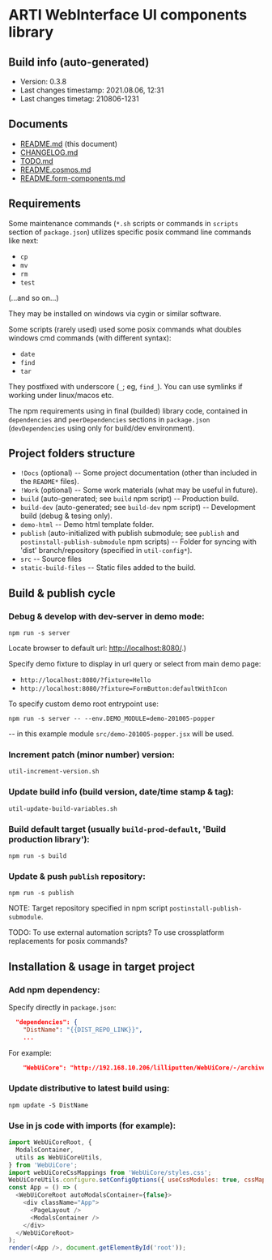 # ARTI WebInterface UI components library

## Build info (auto-generated)

- Version: 0.3.8
- Last changes timestamp: 2021.08.06, 12:31
- Last changes timetag: 210806-1231

## Documents

- [README.md](README.md) (this document)
- [CHANGELOG.md](CHANGELOG.md)
- [TODO.md](TODO.md)
- [README.cosmos.md](README.cosmos.md)
- [README.form-components.md](README.form-components.md)

## Requirements

Some maintenance commands (`*.sh` scripts or commands in `scripts` section of `package.json`) utilizes specific posix command line commands like next:

- `cp`
- `mv`
- `rm`
- `test`

(...and so on...)

They may be installed on windows via cygin or similar software.

Some scripts (rarely used) used some posix commands what doubles windows cmd commands (with different syntax):

- `date`
- `find`
- `tar`

They postfixed with underscore (`_`; eg, `find_`). You can use symlinks if working under linux/macos etc.

The npm requirements using in final (builded) library code, contained in `dependencies` and `peerDependencies` sections in `package.json` (`devDependencies` using only for build/dev environment).

## Project folders structure

- `!Docs` (optional) -- Some project documentation (other than included in the `README*` files).
- `!Work` (optional) -- Some work materials (what may be useful in future).
- `build` (auto-generated; see `build` npm script) -- Production build.
- `build-dev` (auto-generated; see `build-dev` npm script) -- Development build (debug & tesing only).
- `demo-html` -- Demo html template folder.
- `publish` (auto-initialized with publish submodule; see `publish` and `postinstall-publish-submodule` npm scripts) -- Folder for syncing with 'dist' branch/repository (specified in `util-config*`).
- `src` -- Source files
- `static-build-files` -- Static files added to the build.

## Build & publish cycle

### Debug & develop with dev-server in demo mode:

```shell
npm run -s server
```

Locate browser to default url: [http://localhost:8080/](http://localhost:8080/).)

Specify demo fixture to display in url query or select from main demo page:

- `http://localhost:8080/?fixture=Hello`
- `http://localhost:8080/?fixture=FormButton:defaultWithIcon`

To specify custom demo root entrypoint use:

```
npm run -s server -- --env.DEMO_MODULE=demo-201005-popper
```

-- in this example module `src/demo-201005-popper.jsx` will be used.

### Increment patch (minor number) version:

```shell
util-increment-version.sh
```

### Update build info (build version, date/time stamp & tag):

```shell
util-update-build-variables.sh
```

### Build default target (usually `build-prod-default`, 'Build production library'):

```shell
npm run -s build
```

### Update & push `publish` repository:

```shell
npm run -s publish
```

NOTE: Target repository specified in npm script `postinstall-publish-submodule`.

TODO: To use external automation scripts? To use crossplatform replacements for posix commands?

## Installation & usage in target project

### Add npm dependency:

Specify directly in `package.json`:

```json
  "dependencies": {
    "DistName": "{{DIST_REPO_LINK}}",
    ...
```

For example:

```json
    "WebUiCore": "http://192.168.10.206/lilliputten/WebUiCore/-/archive/dist.0.2.2/WebUiCore-dist.0.2.2.tar.gz",
```

### Update distributive to latest build using:

```shell
npm update -S DistName
```

### Use in js code with imports (for example):

```javascript
import WebUiCoreRoot, {
  ModalsContainer,
  utils as WebUiCoreUtils,
} from 'WebUiCore';
import webUiCoreCssMappings from 'WebUiCore/styles.css';
WebUiCoreUtils.configure.setConfigOptions({ useCssModules: true, cssMappings: webUiCoreCssMappings });
const App = () => (
  <WebUiCoreRoot autoModalsContainer={false}>
    <div className="App">
      <PageLayout />
      <ModalsContainer />
    </div>
  </WebUiCoreRoot>
);
render(<App />, document.getElementById('root'));
```

<!--
 @changed 2021.01.17, 19:59
-->
